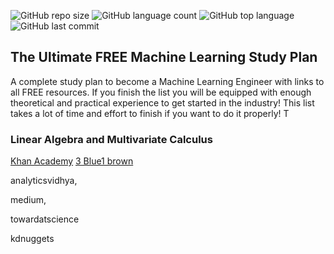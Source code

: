 ![GitHub repo size](https://img.shields.io/github/repo-size/Uttam580/ml_dl_nlp?style=plastic)
![GitHub language count](https://img.shields.io/github/languages/count/Uttam580/ml_dl_nlp?style=plastic)
![GitHub top language](https://img.shields.io/github/languages/top/Uttam580/ml_dl_nlp?style=plastic)
![GitHub last commit](https://img.shields.io/github/last-commit/Uttam580/ml_dl_nlp?color=red&style=plastic)


## The Ultimate FREE Machine Learning Study Plan

A complete study plan to become a Machine Learning Engineer with links to all FREE resources.
If you finish the list you will be equipped with enough theoretical and practical experience to get started in the industry!
This list takes a lot of time and effort to finish if you want to do it properly! T

###  Linear Algebra and Multivariate Calculus

 <a href='https://www.youtube.com/user/khanacademy'>Khan Academy</a>
 <a href='https://www.youtube.com/c/3blue1brown/playlists'>3 Blue1 brown</a>


analyticsvidhya,

medium,

towardatscience

kdnuggets
